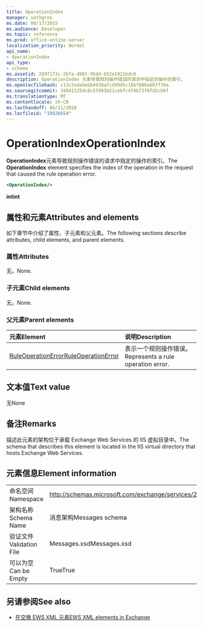 ```yaml
---
title: OperationIndex
manager: sethgros
ms.date: 09/17/2015
ms.audience: Developer
ms.topic: reference
ms.prod: office-online-server
localization_priority: Normal
api_name:
- OperationIndex
api_type:
- schema
ms.assetid: 289f173c-26fa-4981-95dd-652e1921bdc6
description: OperationIndex 元素导致规则操作错误的请求中指定的操作的索引。
ms.openlocfilehash: c13c3a4abebb4938afcd99d5c18bf880a60ff70a
ms.sourcegitcommit: 34041125dc8c5f993b21cebfc4f8b72f0fd2cb6f
ms.translationtype: MT
ms.contentlocale: zh-CN
ms.lasthandoff: 06/11/2018
ms.locfileid: "19826654"
---
```

# <a name="operationindex"></a><span data-ttu-id="d8db6-103">OperationIndex</span><span class="sxs-lookup"><span data-stu-id="d8db6-103">OperationIndex</span></span>

<span data-ttu-id="d8db6-104">**OperationIndex**元素导致规则操作错误的请求中指定的操作的索引。</span><span class="sxs-lookup"><span data-stu-id="d8db6-104">The **OperationIndex** element specifies the index of the operation in the request that caused the rule operation error.</span></span> 
  
```XML
<OperationIndex/>
```

 <span data-ttu-id="d8db6-105">**int**</span><span class="sxs-lookup"><span data-stu-id="d8db6-105">**int**</span></span>
## <a name="attributes-and-elements"></a><span data-ttu-id="d8db6-106">属性和元素</span><span class="sxs-lookup"><span data-stu-id="d8db6-106">Attributes and elements</span></span>

<span data-ttu-id="d8db6-107">如下章节中介绍了属性、子元素和父元素。</span><span class="sxs-lookup"><span data-stu-id="d8db6-107">The following sections describe attributes, child elements, and parent elements.</span></span>
  
### <a name="attributes"></a><span data-ttu-id="d8db6-108">属性</span><span class="sxs-lookup"><span data-stu-id="d8db6-108">Attributes</span></span>

<span data-ttu-id="d8db6-109">无。</span><span class="sxs-lookup"><span data-stu-id="d8db6-109">None.</span></span>
  
### <a name="child-elements"></a><span data-ttu-id="d8db6-110">子元素</span><span class="sxs-lookup"><span data-stu-id="d8db6-110">Child elements</span></span>

<span data-ttu-id="d8db6-111">无。</span><span class="sxs-lookup"><span data-stu-id="d8db6-111">None.</span></span>
  
### <a name="parent-elements"></a><span data-ttu-id="d8db6-112">父元素</span><span class="sxs-lookup"><span data-stu-id="d8db6-112">Parent elements</span></span>

|<span data-ttu-id="d8db6-113">**元素**</span><span class="sxs-lookup"><span data-stu-id="d8db6-113">**Element**</span></span>|<span data-ttu-id="d8db6-114">**说明**</span><span class="sxs-lookup"><span data-stu-id="d8db6-114">**Description**</span></span>|
|:-----|:-----|
|[<span data-ttu-id="d8db6-115">RuleOperationError</span><span class="sxs-lookup"><span data-stu-id="d8db6-115">RuleOperationError</span></span>](ruleoperationerror.md) <br/> |<span data-ttu-id="d8db6-116">表示一个规则操作错误。</span><span class="sxs-lookup"><span data-stu-id="d8db6-116">Represents a rule operation error.</span></span>  <br/> |
   
## <a name="text-value"></a><span data-ttu-id="d8db6-117">文本值</span><span class="sxs-lookup"><span data-stu-id="d8db6-117">Text value</span></span>

<span data-ttu-id="d8db6-118">无</span><span class="sxs-lookup"><span data-stu-id="d8db6-118">None</span></span>
  
## <a name="remarks"></a><span data-ttu-id="d8db6-119">备注</span><span class="sxs-lookup"><span data-stu-id="d8db6-119">Remarks</span></span>

<span data-ttu-id="d8db6-120">描述此元素的架构位于承载 Exchange Web Services 的 IIS 虚拟目录中。</span><span class="sxs-lookup"><span data-stu-id="d8db6-120">The schema that describes this element is located in the IIS virtual directory that hosts Exchange Web Services.</span></span>
  
## <a name="element-information"></a><span data-ttu-id="d8db6-121">元素信息</span><span class="sxs-lookup"><span data-stu-id="d8db6-121">Element information</span></span>

|||
|:-----|:-----|
|<span data-ttu-id="d8db6-122">命名空间</span><span class="sxs-lookup"><span data-stu-id="d8db6-122">Namespace</span></span>  <br/> |http://schemas.microsoft.com/exchange/services/2006/messages  <br/> |
|<span data-ttu-id="d8db6-123">架构名称</span><span class="sxs-lookup"><span data-stu-id="d8db6-123">Schema Name</span></span>  <br/> |<span data-ttu-id="d8db6-124">消息架构</span><span class="sxs-lookup"><span data-stu-id="d8db6-124">Messages schema</span></span>  <br/> |
|<span data-ttu-id="d8db6-125">验证文件</span><span class="sxs-lookup"><span data-stu-id="d8db6-125">Validation File</span></span>  <br/> |<span data-ttu-id="d8db6-126">Messages.xsd</span><span class="sxs-lookup"><span data-stu-id="d8db6-126">Messages.xsd</span></span>  <br/> |
|<span data-ttu-id="d8db6-127">可以为空</span><span class="sxs-lookup"><span data-stu-id="d8db6-127">Can be Empty</span></span>  <br/> |<span data-ttu-id="d8db6-128">True</span><span class="sxs-lookup"><span data-stu-id="d8db6-128">True</span></span>  <br/> |
   
## <a name="see-also"></a><span data-ttu-id="d8db6-129">另请参阅</span><span class="sxs-lookup"><span data-stu-id="d8db6-129">See also</span></span>



- [<span data-ttu-id="d8db6-130">在交换 EWS XML 元素</span><span class="sxs-lookup"><span data-stu-id="d8db6-130">EWS XML elements in Exchange</span></span>](ews-xml-elements-in-exchange.md)

